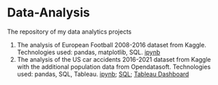 # Data-Analysis
The repository of my data analytics projects

1. The analysis of European Football 2008-2016 dataset from Kaggle. Technologies used: pandas, matplotlib, SQL. [ipynb](https://github.com/flexogore/Data-Analysis/blob/main/European%20Football%202008-2016%20.ipynb)
2. The analysis of the US car accidents 2016-2021 dataset from Kaggle with the additional population data from Opendatasoft. Technologies used: pandas, SQL, Tableau.  [ipynb](https://github.com/flexogore/DA-Projects/blob/main/US%20accidents.ipynb); [SQL](https://github.com/flexogore/DA-Projects/blob/main/accident.session.sql); [Tableau Dashboard](https://public.tableau.com/app/profile/illia.terpylo/viz/UScaraccidents2016-2021/Dashboard1?publish=yes)
